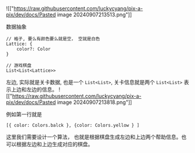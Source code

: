 ![["https://raw.githubusercontent.com/luckycyang/pix-a-pix/dev/docs/Pasted image 20240907213513.png"]]

数据抽象

```
// 格子, 要么有颜色要么就是空， 空就是白色
Lattice: {
	color?: Color
}

// 游戏棋盘
List<List<Lattice>>
```

左边, 实际就是关卡数据, 也是一个 `List<List>`, 关卡信息就是两个 `List<List>` 表示上边和左边的信息。
![["https://raw.githubusercontent.com/luckycyang/pix-a-pix/dev/docs/Pasted image 20240907213818.png"]]

例如第一行就是

```
[{ color: Colors.balck }, {color: Colors.yellow } ]
```

这里我们需要设计一个算法， 也就是根据棋盘生成左边和上边两个帮助信息。也可以根据左边和上边生成对应的棋盘。
